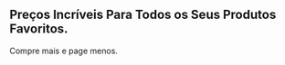 <section
        className="h-[20rem] bg-cover rounded-bl-[2rem] rounded-br-[2rem] flex overflow-hidden"
        style={{ backgroundImage: "url('/main-background.jpg')" }}
      >
        <div className="w-full h-full bg-primary/50">
          <div className="mt-20 max-w-[60%]">
            <h1 className="text-primary-foreground text-2xl font-medium">
              Preços Incríveis Para Todos os Seus Produtos Favoritos.
            </h1>
            <p className="text-secondary">Compre mais e page menos.</p>
          </div>
        </div>
      </section>
